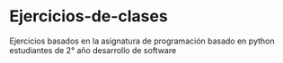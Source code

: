 # Ejercicios-de-clases
Ejercicios basados en  la asignatura de programación basado en python estudiantes de 2° año desarrollo de software
